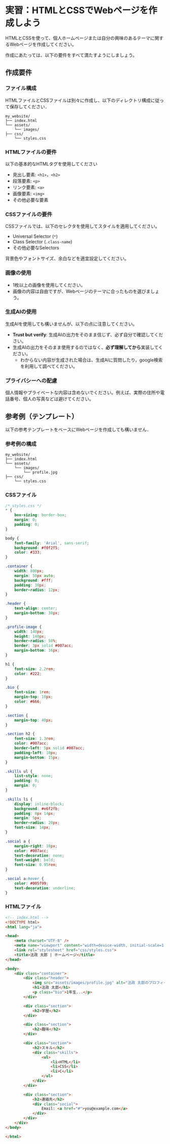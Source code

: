 # 実習：HTMLとCSSでWebページを作成しよう

HTMLとCSSを使って、個人ホームページまたは自分の興味のあるテーマに関するWebページを作成してください。

作成にあたっては、以下の要件をすべて満たすようにしましょう。

## 作成要件

### ファイル構成

HTMLファイルとCSSファイルは別々に作成し、以下のディレクトリ構成に従って保存してください．

```plain text
my_website/
├── index.html
└── assets/
    └── images/
├── css/
    └── styles.css
```

### HTMLファイルの要件

以下の基本的なHTMLタグを使用してください

- 見出し要素: `<h1>`，`<h2>`
- 段落要素: `<p>`
- リンク要素: `<a>`
- 画像要素: `<img>`
- その他必要な要素

### CSSファイルの要件

CSSファイルでは、以下のセレクタを使用してスタイルを適用してください。

- Universal Selector (`*`)
- Class Selector (`.class-name`)
- その他必要なSelectors

背景色やフォントサイズ、余白などを適宜設定してください。

### 画像の使用

- 1枚以上の画像を使用してください。
- 画像の内容は自由ですが、Webページのテーマに合ったものを選びましょう。

### 生成AIの使用

生成AIを使用しても構いませんが、以下の点に注意してください。
- **Trust but verify**: 生成AIの出力をそのまま信じず、必ず自分で確認してください。
- 生成AIの出力をそのまま使用するのではなく、**必ず理解してから**実装してください。
  - わからない内容が生成された場合は、生成AIに質問したり，google検索を利用して調べてください。

### プライバシーへの配慮

個人情報やプライベートな内容は含めないでください。例えば、実際の住所や電話番号、個人の写真などは避けてください。

## 参考例（テンプレート）

以下の参考テンプレートをベースにWebページを作成しても構いません．

### 参考例の構成

```plain text
my_website/
├── index.html
└── assets/
    └── images/
        └── profile.jpg
├── css/
    └── styles.css
```

### CSSファイル

```css
/* styles.css */
* {
    box-sizing: border-box;
    margin: 0;
    padding: 0;
}

body {
    font-family: 'Arial', sans-serif;
    background: #f0f2f5;
    color: #333;
}

.container {
    width: 800px;
    margin: 50px auto;
    background: #fff;
    padding: 30px;
    border-radius: 12px;
}

.header {
    text-align: center;
    margin-bottom: 30px;
}

.profile-image {
    width: 140px;
    height: 140px;
    border-radius: 50%;
    border: 3px solid #007acc;
    margin-bottom: 16px;
}

h1 {
    font-size: 2.2rem;
    color: #222;
}

.bio {
    font-size: 1rem;
    margin-top: 10px;
    color: #666;
}

.section {
    margin-top: 40px;
}

.section h2 {
    font-size: 1.3rem;
    color: #007acc;
    border-left: 5px solid #007acc;
    padding-left: 10px;
    margin-bottom: 15px;
}

.skills ul {
    list-style: none;
    padding: 0;
    margin: 0;
}

.skills li {
    display: inline-block;
    background: #e6f2fb;
    padding: 8px 14px;
    margin: 5px;
    border-radius: 20px;
    font-size: 14px;
}

.social a {
    margin-right: 18px;
    color: #007acc;
    text-decoration: none;
    font-weight: bold;
    font-size: 0.95rem;
}

.social a:hover {
    color: #005f99;
    text-decoration: underline;
}
```

### HTMLファイル

```html
<!-- index.html -->
<!DOCTYPE html>
<html lang="ja">

<head>
    <meta charset="UTF-8" />
    <meta name="viewport" content="width=device-width, initial-scale=1.0" />
    <link rel="stylesheet" href="css/styles.css">
    <title>法政 太郎 | ホームページ</title>
</head>

<body>
    <div class="container">
        <div class="header">
            <img src="assets/images/profile.jpg" alt="法政 太郎のプロフィール画像" class="profile-image" />
            <h1>法政 太郎</h1>
            <p class="bio">1年生...</p>
        </div>

        <div class="section">
            <h2>学歴</h2>
        </div>

        <div class="section">
            <h2>趣味</h2>
        </div>

        <div class="section">
            <h2>スキル</h2>
            <div class="skills">
                <ul>
                    <li>HTML</li>
                    <li>CSS</li>
                    <li>C</li>
                </ul>
            </div>
        </div>

        <div class="section">
            <h2>連絡先</h2>
            <div class="social">
                Email: <a href="#">you@example.com</a>
            </div>
        </div>
    </div>
</body>

</html>
```